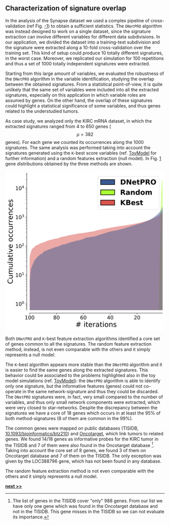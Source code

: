 ## Characterization of signature overlap

In the analysis of the Synapse dataset we used a complex pipeline of cross-validation (ref Fig. [-1](../../../../img/distributions.svg)) to obtain a sufficient statistics.
The `DNetPRO` algorithm was instead designed to work on a single dataset, since the signature extraction can involve different variables for different data subdivisions.
In our application, we divided the dataset into a training-test subdivision and the signature were extracted along a 10-fold cross-validation over the training set.
This kind of setup could produce 10 totally different signatures, in the worst case.
Moreover, we replicated our simulation for 100 repetitions and thus a set of 1000 totally independent signatures were extracted.

Starting from this large amount of variables, we evaluated the robustness of the `DNetPRO` algorithm in the variable identification, studying the overlap between the obtained signatures.
From a statistical point-of-view, it is quite unlikely that the same set of variables were included into all the extracted signatures, especially on this application in which variable roles are assumed by genes.
On the other hand, the overlap of these signatures could highlight a statistical significance of some variables, and thus genes related to the understudied tumors.

As case study, we analyzed only the KIRC mRNA dataset, in which the extracted signatures ranged from 4 to 650 genes  ($$\mu=382$$ genes).
For each gene we counted its occurrences along the 1000 signatures.
The same analysis was performed taking into account the signatures generated using the `K`-best score variables (ref. [ToyModel](../DNetPRO/ToyModel.md) for further information) and a random features extraction (null model).
In Fig. [1](../../../../img/DNetPRO_overlap.svg) gene distributions obtained by the three methods are shown.

![Signatures overlap obtained in the KIRC mRNA datasets. Genes occurrences of the 1000 `DNetPRO` signatures extracted from the Synapse pipeline (blue). Genes occurrences of the 1000 `K`-best variables extracted from the Synapse pipeline (red): the number of genes (`K`) is the same of the corresponding `DNetPRO` signature. Genes occurrences of 1000 random signatures (yellow).](../../../../img/DNetPRO_overlap.svg)

Both `DNetPRO` and `K`-best feature extraction algorithms identified a core set of genes common to all the signatures.
The random feature extraction method, instead, is not even comparable with the others and it simply represents a null model.

The `K`-best algorithm appears more stable than the `DNetPRO` algorithm and it is easier to find the same genes along the extracted signatures.
This behavior could be associated to the problems highlighted also in the toy model simulations (ref. [ToyModel](../DNetPRO/ToyModel.md)): the `DNetPRO` algorithm is able to identify only one signature, but the informative features (genes) could not co-operate in the same network-signature and thus they could be discarded.
The `DNetPRO` signatures were, in fact, very small compared to the number of variables, and thus only small network components were extracted, which were very closed to star-networks.
Despite the discrepancy between the signatures we have a core of 18 genes which occurs in at least the 95% of both method-signatures (8 of them are common in the 99%).

The common genes were mapped on public databases (TISIDB, [10.1093/bioinformatics/btz210](https://doi.org/10.1093/bioinformatics/btz210)) and [Oncotarget](http://www.oncotarget.com/index.php?journal=oncotarget&page=article&op=view&path[]=9487&path[]=16272), which link tumors to related genes.
We found 14/18 genes as informative probes for the KIRC tumor in the TISIDB and 7 of them were also found in the Oncotarget database [^1].
Taking into account the core set of 8 genes, we found 3 of them on Oncotarget database and 7 of them on the TISIDB.
The only exception was given by the LOC388796 gene, which has not been found in any database.

The random feature extraction method is not even comparable with the others and it simply represents a null model.

[^1]: The list of genes in the TISIDB cover "only" 988 genes. From our list we have only one gene which was found in the Oncotarget database and not in the TISIDB. This gene misses in the TISIDB so we can not evaluate its importance.


[**next >>**](../Cytokinoma/README.md)
